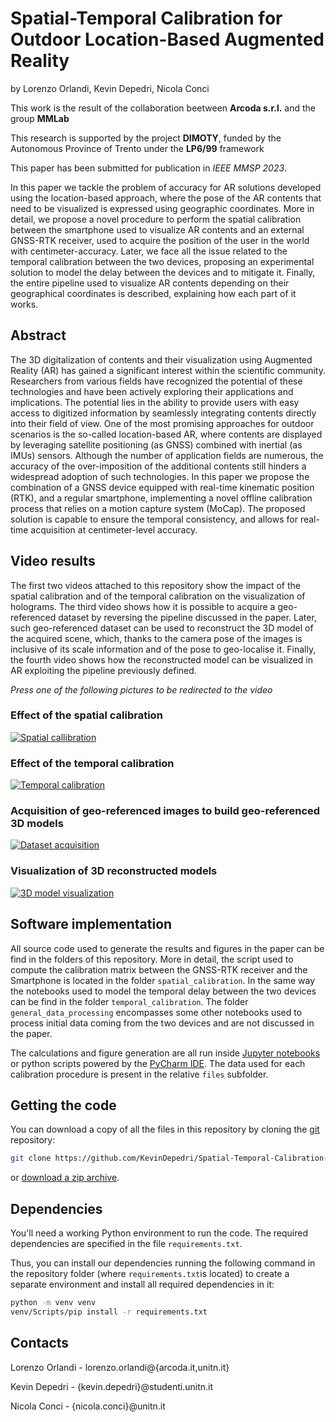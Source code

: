 # Spatial-Temporal Calibration for Outdoor Location-Based Augmented Reality

by
Lorenzo Orlandi,
Kevin Depedri,
Nicola Conci

This work is the result of the collaboration beetween **Arcoda s.r.l.** and the group **MMLab**

This research is supported by the project **DIMOTY**, funded by the Autonomous Province of Trento under the **LP6/99** framework

This paper has been submitted for publication in *IEEE MMSP 2023*.

In this paper we tackle the problem of accuracy for AR solutions developed using the location-based approach, where the pose of the AR contents that need to be visualized is expressed using geographic coordinates. More in detail, we propose a novel procedure to perform the spatial calibration between the smartphone used to visualize AR contents and an external GNSS-RTK receiver, used to acquire the position of the user in the world with centimeter-accuracy. Later, we face all the issue related to the temporal calibration between the two devices, proposing an experimental solution to model the delay between the devices and to mitigate it. Finally, the entire pipeline used to visualize AR contents depending on their geographical coordinates is described, explaining how each part of it works. 

<!-- 
![](manuscript/figures/hawaii-trend.png)

*Caption for the example figure with the main results.* -->


## Abstract
The 3D digitalization of contents and their visualization using Augmented Reality (AR) has gained a significant interest within the scientific community. Researchers from various fields have recognized the potential of these technologies and have been actively exploring their applications and implications. The potential lies in the ability to provide users with easy access to digitized information by seamlessly integrating contents directly into their field of view. One of the most promising approaches for outdoor scenarios is the so-called location-based AR, where contents are displayed by leveraging satellite positioning (as GNSS) combined with inertial (as IMUs) sensors. Although the number of application fields are numerous, the accuracy of the over-imposition of the additional contents still hinders a widespread adoption of such technologies. In this paper we propose the combination of a GNSS device equipped with real-time kinematic position (RTK), and a regular smartphone, implementing a novel offline calibration process that relies on a motion capture system (MoCap). The proposed solution is capable to ensure the temporal consistency, and allows for real-time acquisition at centimeter-level accuracy.

## Video results
The first two videos attached to this repository show the impact of the spatial calibration and of the temporal calibration on the visualization of holograms. 
The third video shows how it is possible to acquire a geo-referenced dataset by reversing the pipeline discussed in the paper. Later, such geo-referenced dataset can be used to reconstruct the 3D model of the acquired scene, which, thanks to the camera pose of the images is inclusive of its scale information and of the pose to geo-localise it. 
Finally, the fourth video shows how the reconstructed model can be visualized in AR exploiting the pipeline previously defined.

*Press one of the following pictures to be redirected to the video*

### Effect of the spatial calibration
[![Spatial callibration](https://img.youtube.com/vi/uJmRfPYCVnI/0.jpg)](https://www.youtube.com/watch?v=uJmRfPYCVnI)

### Effect of the temporal calibration
[![Temporal calibration](https://img.youtube.com/vi/bw9R_e6_UiI/0.jpg)](https://www.youtube.com/watch?v=bw9R_e6_UiI)

### Acquisition of geo-referenced images to build geo-referenced 3D models
[![Dataset acquisition](https://img.youtube.com/vi/Ynfc6QxaYrU/0.jpg)](https://www.youtube.com/watch?v=Ynfc6QxaYrU)

### Visualization of 3D reconstructed models
[![3D model visualization](https://img.youtube.com/vi/MiEEN89DyKM/0.jpg)](https://www.youtube.com/watch?v=MiEEN89DyKM)


## Software implementation
All source code used to generate the results and figures in the paper can be find in the folders of this repository. More in detail, the script used to compute the calibration matrix between the GNSS-RTK receiver and the Smartphone is located in the folder ``spatial_calibration``. In the same way the notebooks used to model the temporal delay between the two devices can be find in the folder ``temporal_calibration``. The folder ``general_data_processing`` encompasses some other notebooks used to process initial data coming from the two devices and are not discussed in the paper.

The calculations and figure generation are all run inside [Jupyter notebooks](http://jupyter.org/) or python scripts powered by the [PyCharm IDE](https://www.jetbrains.com/pycharm/).
The data used for each calibration procedure is present in the relative ``files`` subfolder.


## Getting the code

You can download a copy of all the files in this repository by cloning the
[git](https://git-scm.com/) repository:

```bash
git clone https://github.com/KevinDepedri/Spatial-Temporal-Calibration-for-Outdoor-Location-Based-Augmented-Reality
```

or [download a zip archive](https://github.com/KevinDepedri/Spatial-Temporal-Calibration-for-Outdoor-Location-Based-Augmented-Reality/archive/refs/heads/main.zip).

<!-- 
A copy of the repository is also archived at *insert DOI here*
-->

## Dependencies

You'll need a working Python environment to run the code.
The required dependencies are specified in the file `requirements.txt`.

Thus, you can install our dependencies running the following command in the repository folder (where `requirements.txt`is located) to create a separate environment and install all required dependencies in it:

```bash
python -m venv venv
venv/Scripts/pip install -r requirements.txt
```

<!-- 
## License

All source code is made available under a BSD 3-clause license. You can freely
use and modify the code, without warranty, so long as you provide attribution
to the authors. See `LICENSE.md` for the full license text.

The manuscript text is not open source. The authors reserve the rights to the
article content, which is currently submitted for publication in the IEEE MMSP 2023.
-->

## Contacts

Lorenzo Orlandi - lorenzo.orlandi@{arcoda.it,unitn.it}

Kevin Depedri - {kevin.depedri}@studenti.unitn.it

Nicola Conci - {nicola.conci}@unitn.it
